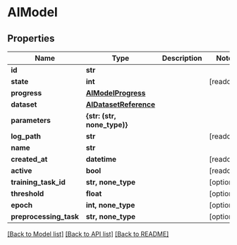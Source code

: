 # AIModel


## Properties

Name | Type | Description | Notes
------------ | ------------- | ------------- | -------------
**id** | **str** |  | 
**state** | **int** |  | [readonly] 
**progress** | [**AIModelProgress**](AIModelProgress.md) |  | 
**dataset** | [**AIDatasetReference**](AIDatasetReference.md) |  | 
**parameters** | **{str: (str, none_type)}** |  | 
**log_path** | **str** |  | [readonly] 
**name** | **str** |  | 
**created_at** | **datetime** |  | [readonly] 
**active** | **bool** |  | [readonly] 
**training_task_id** | **str, none_type** |  | [optional] 
**threshold** | **float** |  | [optional] 
**epoch** | **int, none_type** |  | [optional] 
**preprocessing_task** | **str, none_type** |  | [optional] 

[[Back to Model list]](../#documentation-for-models) [[Back to API list]](../#documentation-for-api-endpoints) [[Back to README]](../)


